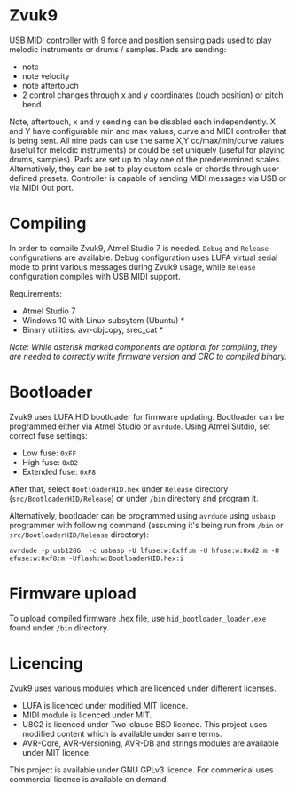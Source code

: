 # Zvuk9

USB MIDI controller with 9 force and position sensing pads used to play melodic instruments or drums / samples. Pads are sending:

- note
- note velocity
- note aftertouch
- 2 control changes through x and y coordinates (touch position) or pitch bend

Note, aftertouch, x and y sending can be disabled each independently. X and Y have configurable min and max values, curve and MIDI controller that is being sent. All nine pads can use the same X,Y cc/max/min/curve values (useful for melodic instruments) or could be set uniquely (useful for playing drums, samples). Pads are set up to play one of the predetermined scales. Alternatively, they can be set to play custom scale or chords through user defined presets. Controller is capable of sending MIDI messages via USB or via MIDI Out port.

# Compiling

In order to compile Zvuk9, Atmel Studio 7 is needed. `Debug` and `Release` configurations are available. Debug configuration uses LUFA virtual serial mode to print various messages during Zvuk9 usage, while `Release` configuration compiles with USB MIDI support.

Requirements:

- Atmel Studio 7
- Windows 10 with Linux subsytem (Ubuntu) *
- Binary utilities: avr-objcopy, srec_cat *

_Note: While asterisk marked components are optional for compiling, they are needed to correctly write firmware version and CRC to compiled binary._

# Bootloader

Zvuk9 uses LUFA HID bootloader for firmware updating. Bootloader can be programmed either via Atmel Studio or `avrdude`. Using Atmel Sutdio, set correct fuse settings:

* Low fuse: `0xFF`
* High fuse: `0xD2`
* Extended fuse: `0xF8`

After that, select `BootloaderHID.hex` under `Release` directory (`src/BootloaderHID/Release`) or under `/bin` directory and program it.

Alternatively, bootloader can be programmed using `avrdude` using `usbasp` programmer with following command (assuming it's being run from `/bin` or `src/BootloaderHID/Release` directory):

`avrdude -p usb1286  -c usbasp -U lfuse:w:0xff:m -U hfuse:w:0xd2:m -U efuse:w:0xf8:m -Uflash:w:BootloaderHID.hex:i`

# Firmware upload

To upload compiled firmware .hex file, use `hid_bootloader_loader.exe` found under `/bin` directory.

# Licencing

Zvuk9 uses various modules which are licenced under different licenses. 

- LUFA is licenced under modified MIT licence.
- MIDI module is licenced under MIT.
- U8G2 is licenced under Two-clause BSD licence. This project uses modified content which is available under same terms.
- AVR-Core, AVR-Versioning, AVR-DB and strings modules are available under MIT licence.

This project is available under GNU GPLv3 licence. For commerical uses commercial licence is available on demand.
